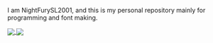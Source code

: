 I am NightFurySL2001, and this is my personal repository mainly for programming and font making.

<a href="https://github.com/anuraghazra/github-readme-stats">
  <img align="center" src="https://github-readme-stats.vercel.app/api?username=nightfurysl2001&show_icons=true&bg_color=30,11998E,38EF7D&title_color=222&text_color=000&icon_color=222" />
</a>
<a href="https://github.com/anuraghazra/convoychat">
  <img align="center" src="https://github-readme-stats.vercel.app/api?username=nightfurysl2001&show_icons=true&bg_color=30,11998E,38EF7D&title_color=222&text_color=000&icon_color=222&locale=cn" />
</a>
